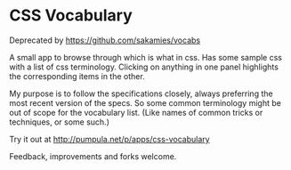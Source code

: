 # CSS Vocabulary

Deprecated by https://github.com/sakamies/vocabs

A small app to browse through which is what in css. Has some sample css with a list of css terminology. Clicking on anything in one panel highlights the corresponding items in the other.

My purpose is to follow the specifications closely, always preferring the most recent version of the specs. So some common terminology might be out of scope for the vocabulary list. (Like names of common tricks or techniques, or some such.)

Try it out at http://pumpula.net/p/apps/css-vocabulary

Feedback, improvements and forks welcome.
